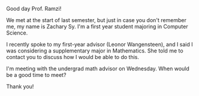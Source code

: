 Good day Prof. Ramzi!

We met at the start of last semester, but just in case you don't remember me, my name is Zachary Sy. I'm a first year student majoring in Computer Science.

I recently spoke to my first-year advisor (Leonor Wangensteen), and I said I was considering a supplementary major in Mathematics. She told me to contact you to discuss how I would be able to do this. 

I'm meeting with the undergrad math advisor on Wednesday. When would be a good time to meet?

Thank you!
